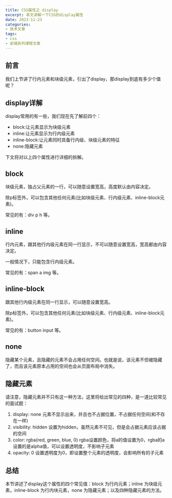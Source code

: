 ```yaml
---
title: CSS属性之 display
excerpt: 本文讲解一下CSS的display属性
date: 2023-11-23
categories:
- 技术文章
tags:
- css
- 前端系列课程文章
---
```


## 前言
我们上节讲了行内元素和块级元素，引出了display，那display到底有多少个值呢？

## display详解
display常用的有一些，我们现在先了解前四个：
- block:让元素显示为块级元素
- inline:让元素显示为行内级元素
- inline-block:让元素同时具备行内级、块级元素的特征
- none:隐藏元素

下文将对以上四个属性进行详细的拆解。

## block
块级元素，独占父元素的一行，可以随意设置宽高，高度默认由内容决定。

除p标签外，可以包含其他任何元素(比如块级元素、行内级元素、inline-block元素)。

常见的有：div p h 等。

## inline
行内元素，跟其他行内级元素在同一行显示，不可以随意设置宽高，宽高都由内容决定。

一般情况下，只能包含行内级元素。

常见的有：span a img 等。

## inline-block
跟其他行内级元素在同一行显示，可以随意设置宽高。

除p标签外，可以包含其他任何元素(比如块级元素、行内级元素、inline-block元素)。

常见的有：button input 等。

## none
隐藏某个元素，且隐藏的元素不会占用任何空间。也就是说，该元素不但被隐藏了，而且该元素原本占用的空间也会从页面布局中消失。

## 隐藏元素
请注意，隐藏元素并不只有这一种方法，这里将给出常见的四种，是一道比较常见的面试题：
1. display: none
   元素不显示出来，并且也不占据位置，不占据任何空间(和不存在一样)
2. visibility: hidden
   设置为hidden，虽然元素不可见，但是会占据元素应该占据的空间
3. color: rgba(red, green, blue, 0)
   rgba设置颜色，将a的值设置为0，rgba的a设置的是alpha值，可以设置透明度，不影响子元素
4. opacity: 0
   设置透明度为0，即设置整个元素的透明度，会影响所有的子元素

## 总结
本节讲述了display这个属性的四个常见值：block 为行内元素；inline 为块级元素，inline-block 为行内块元素，none 为隐藏元素；以及四种隐藏元素的方法。

